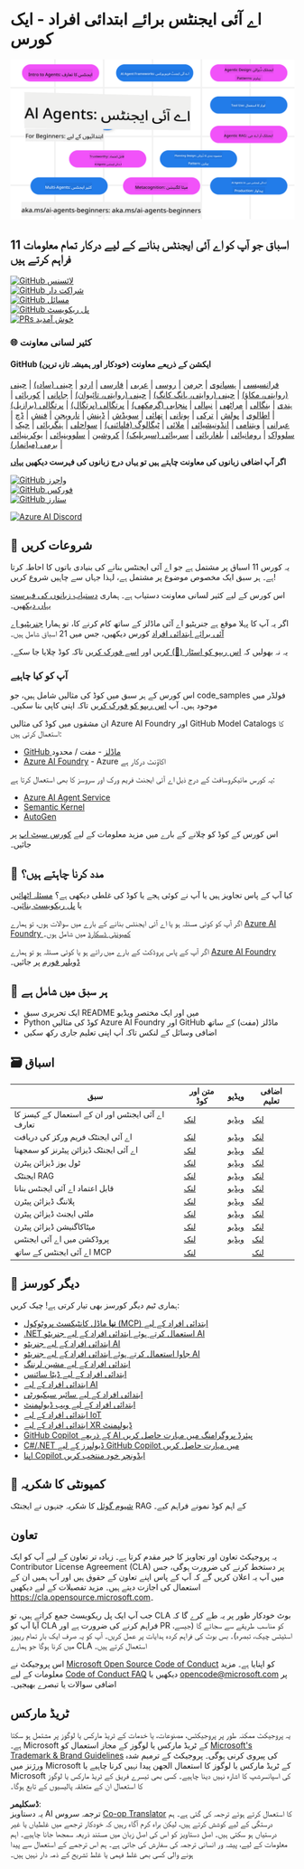 <!--
CO_OP_TRANSLATOR_METADATA:
{
  "original_hash": "9b4c2650691b24b20e0c912d01a466a2",
  "translation_date": "2025-08-21T12:01:51+00:00",
  "source_file": "README.md",
  "language_code": "ur"
}
-->
# اے آئی ایجنٹس برائے ابتدائی افراد - ایک کورس

![جنریٹیو اے آئی برائے ابتدائی افراد](../../translated_images/repo-thumbnail.083b24afed61b6dd27a7fc53798bebe9edf688a41031163a1fca9f61c64d63ec.ur.png)

## 11 اسباق جو آپ کو اے آئی ایجنٹس بنانے کے لیے درکار تمام معلومات فراہم کرتے ہیں

[![GitHub لائسنس](https://img.shields.io/github/license/microsoft/ai-agents-for-beginners.svg)](https://github.com/microsoft/ai-agents-for-beginners/blob/master/LICENSE?WT.mc_id=academic-105485-koreyst)  
[![GitHub شراکت دار](https://img.shields.io/github/contributors/microsoft/ai-agents-for-beginners.svg)](https://GitHub.com/microsoft/ai-agents-for-beginners/graphs/contributors/?WT.mc_id=academic-105485-koreyst)  
[![GitHub مسائل](https://img.shields.io/github/issues/microsoft/ai-agents-for-beginners.svg)](https://GitHub.com/microsoft/ai-agents-for-beginners/issues/?WT.mc_id=academic-105485-koreyst)  
[![GitHub پل ریکویسٹ](https://img.shields.io/github/issues-pr/microsoft/ai-agents-for-beginners.svg)](https://GitHub.com/microsoft/ai-agents-for-beginners/pulls/?WT.mc_id=academic-105485-koreyst)  
[![PRs خوش آمدید](https://img.shields.io/badge/PRs-welcome-brightgreen.svg?style=flat-square)](http://makeapullrequest.com?WT.mc_id=academic-105485-koreyst)

### 🌐 کثیر لسانی معاونت

#### GitHub ایکشن کے ذریعے معاونت (خودکار اور ہمیشہ تازہ ترین)

[فرانسیسی](../fr/README.md) | [ہسپانوی](../es/README.md) | [جرمن](../de/README.md) | [روسی](../ru/README.md) | [عربی](../ar/README.md) | [فارسی](../fa/README.md) | [اردو](./README.md) | [چینی (سادہ)](../zh/README.md) | [چینی (روایتی، مکاؤ)](../mo/README.md) | [چینی (روایتی، ہانگ کانگ)](../hk/README.md) | [چینی (روایتی، تائیوان)](../tw/README.md) | [جاپانی](../ja/README.md) | [کوریائی](../ko/README.md) | [ہندی](../hi/README.md) | [بنگالی](../bn/README.md) | [مراٹھی](../mr/README.md) | [نیپالی](../ne/README.md) | [پنجابی (گرمکھی)](../pa/README.md) | [پرتگالی (پرتگال)](../pt/README.md) | [پرتگالی (برازیل)](../br/README.md) | [اطالوی](../it/README.md) | [پولش](../pl/README.md) | [ترکی](../tr/README.md) | [یونانی](../el/README.md) | [تھائی](../th/README.md) | [سویڈش](../sv/README.md) | [ڈینش](../da/README.md) | [نارویجن](../no/README.md) | [فنش](../fi/README.md) | [ڈچ](../nl/README.md) | [عبرانی](../he/README.md) | [ویتنامی](../vi/README.md) | [انڈونیشیائی](../id/README.md) | [ملائی](../ms/README.md) | [ٹیگالوگ (فلپائنی)](../tl/README.md) | [سواحلی](../sw/README.md) | [ہنگریائی](../hu/README.md) | [چیک](../cs/README.md) | [سلوواک](../sk/README.md) | [رومانیائی](../ro/README.md) | [بلغاریائی](../bg/README.md) | [سربیائی (سیریلیک)](../sr/README.md) | [کروشین](../hr/README.md) | [سلووینیائی](../sl/README.md) | [یوکرینیائی](../uk/README.md) | [برمی (میانمار)](../my/README.md)

**اگر آپ اضافی زبانوں کی معاونت چاہتے ہیں تو یہاں درج زبانوں کی فہرست دیکھیں [یہاں](https://github.com/Azure/co-op-translator/blob/main/getting_started/supported-languages.md)**

[![GitHub واچرز](https://img.shields.io/github/watchers/microsoft/ai-agents-for-beginners.svg?style=social&label=Watch)](https://GitHub.com/microsoft/ai-agents-for-beginners/watchers/?WT.mc_id=academic-105485-koreyst)  
[![GitHub فورکس](https://img.shields.io/github/forks/microsoft/ai-agents-for-beginners.svg?style=social&label=Fork)](https://GitHub.com/microsoft/ai-agents-for-beginners/network/?WT.mc_id=academic-105485-koreyst)  
[![GitHub ستارز](https://img.shields.io/github/stars/microsoft/ai-agents-for-beginners.svg?style=social&label=Star)](https://GitHub.com/microsoft/ai-agents-for-beginners/stargazers/?WT.mc_id=academic-105485-koreyst)

[![Azure AI Discord](https://dcbadge.limes.pink/api/server/kzRShWzttr)](https://discord.gg/kzRShWzttr)

## 🌱 شروعات کریں

یہ کورس 11 اسباق پر مشتمل ہے جو اے آئی ایجنٹس بنانے کی بنیادی باتوں کا احاطہ کرتا ہے۔ ہر سبق ایک مخصوص موضوع پر مشتمل ہے، لہذا جہاں سے چاہیں شروع کریں!

اس کورس کے لیے کثیر لسانی معاونت دستیاب ہے۔ ہماری [دستیاب زبانوں کی فہرست یہاں دیکھیں](../..)۔

اگر یہ آپ کا پہلا موقع ہے جنریٹیو اے آئی ماڈلز کے ساتھ کام کرنے کا، تو ہمارا [جنریٹیو اے آئی برائے ابتدائی افراد](https://aka.ms/genai-beginners) کورس دیکھیں، جس میں 21 اسباق شامل ہیں۔

یہ نہ بھولیں کہ [اس ریپو کو اسٹار (🌟) کریں](https://docs.github.com/en/get-started/exploring-projects-on-github/saving-repositories-with-stars?WT.mc_id=academic-105485-koreyst) اور [اسے فورک کریں](https://github.com/microsoft/ai-agents-for-beginners/fork) تاکہ کوڈ چلایا جا سکے۔

### آپ کو کیا چاہیے

اس کورس کے ہر سبق میں کوڈ کی مثالیں شامل ہیں، جو code_samples فولڈر میں موجود ہیں۔ آپ [اس ریپو کو فورک کریں](https://github.com/microsoft/ai-agents-for-beginners/fork) تاکہ اپنی کاپی بنا سکیں۔

ان مشقوں میں کوڈ کی مثالیں Azure AI Foundry اور GitHub Model Catalogs کا استعمال کرتی ہیں:

- [GitHub ماڈلز](https://aka.ms/ai-agents-beginners/github-models) - مفت / محدود
- [Azure AI Foundry](https://aka.ms/ai-agents-beginners/ai-foundry) - Azure اکاؤنٹ درکار ہے

یہ کورس مائیکروسافٹ کے درج ذیل اے آئی ایجنٹ فریم ورک اور سروسز کا بھی استعمال کرتا ہے:

- [Azure AI Agent Service](https://aka.ms/ai-agents-beginners/ai-agent-service)  
- [Semantic Kernel](https://aka.ms/ai-agents-beginners/semantic-kernel)  
- [AutoGen](https://aka.ms/ai-agents/autogen)  

اس کورس کے کوڈ کو چلانے کے بارے میں مزید معلومات کے لیے [کورس سیٹ اپ](./00-course-setup/README.md) پر جائیں۔

## 🙏 مدد کرنا چاہتے ہیں؟

کیا آپ کے پاس تجاویز ہیں یا آپ نے کوئی ہجے یا کوڈ کی غلطی دیکھی ہے؟ [مسئلہ اٹھائیں](https://github.com/microsoft/ai-agents-for-beginners/issues?WT.mc_id=academic-105485-koreyst) یا [پل ریکویسٹ بنائیں](https://github.com/microsoft/ai-agents-for-beginners/pulls?WT.mc_id=academic-105485-koreyst)۔

اگر آپ کو کوئی مسئلہ ہو یا اے آئی ایجنٹس بنانے کے بارے میں سوالات ہوں، تو ہمارے [Azure AI Foundry کمیونٹی ڈسکارڈ](https://discord.gg/kzRShWzttr) میں شامل ہوں۔

اگر آپ کے پاس پروڈکٹ کے بارے میں رائے ہو یا کوئی مسئلہ ہو تو ہمارے [Azure AI Foundry ڈویلپر فورم](https://aka.ms/azureaifoundry/forum) پر جائیں۔

## 📂 ہر سبق میں شامل ہے

- ایک تحریری سبق README میں اور ایک مختصر ویڈیو  
- Python کوڈ کی مثالیں Azure AI Foundry اور GitHub ماڈلز (مفت) کے ساتھ  
- اضافی وسائل کے لنکس تاکہ آپ اپنی تعلیم جاری رکھ سکیں  

## 🗃️ اسباق

| **سبق**                                  | **متن اور کوڈ**                                  | **ویڈیو**                                                  | **اضافی تعلیم**                                                                       |
|------------------------------------------|------------------------------------------------|------------------------------------------------------------|----------------------------------------------------------------------------------------|
| اے آئی ایجنٹس اور ان کے استعمال کے کیسز کا تعارف | [لنک](./01-intro-to-ai-agents/README.md)        | [ویڈیو](https://youtu.be/3zgm60bXmQk?si=z8QygFvYQv-9WtO1)  | [لنک](https://aka.ms/ai-agents-beginners/collection?WT.mc_id=academic-105485-koreyst) |
| اے آئی ایجنٹک فریم ورکز کی دریافت         | [لنک](./02-explore-agentic-frameworks/README.md)| [ویڈیو](https://youtu.be/ODwF-EZo_O8?si=Vawth4hzVaHv-u0H)  | [لنک](https://aka.ms/ai-agents-beginners/collection?WT.mc_id=academic-105485-koreyst) |
| اے آئی ایجنٹک ڈیزائن پیٹرنز کو سمجھنا     | [لنک](./03-agentic-design-patterns/README.md)   | [ویڈیو](https://youtu.be/m9lM8qqoOEA?si=BIzHwzstTPL8o9GF)  | [لنک](https://aka.ms/ai-agents-beginners/collection?WT.mc_id=academic-105485-koreyst) |
| ٹول یوز ڈیزائن پیٹرن                     | [لنک](./04-tool-use/README.md)                  | [ویڈیو](https://youtu.be/vieRiPRx-gI?si=2z6O2Xu2cu_Jz46N)  | [لنک](https://aka.ms/ai-agents-beginners/collection?WT.mc_id=academic-105485-koreyst) |
| ایجنٹک RAG                                | [لنک](./05-agentic-rag/README.md)               | [ویڈیو](https://youtu.be/WcjAARvdL7I?si=gKPWsQpKiIlDH9A3)  | [لنک](https://aka.ms/ai-agents-beginners/collection?WT.mc_id=academic-105485-koreyst) |
| قابل اعتماد اے آئی ایجنٹس بنانا           | [لنک](./06-building-trustworthy-agents/README.md)| [ویڈیو](https://youtu.be/iZKkMEGBCUQ?si=jZjpiMnGFOE9L8OK ) | [لنک](https://aka.ms/ai-agents-beginners/collection?WT.mc_id=academic-105485-koreyst) |
| پلاننگ ڈیزائن پیٹرن                      | [لنک](./07-planning-design/README.md)           | [ویڈیو](https://youtu.be/kPfJ2BrBCMY?si=6SC_iv_E5-mzucnC)  | [لنک](https://aka.ms/ai-agents-beginners/collection?WT.mc_id=academic-105485-koreyst) |
| ملٹی ایجنٹ ڈیزائن پیٹرن                  | [لنک](./08-multi-agent/README.md)               | [ویڈیو](https://youtu.be/V6HpE9hZEx0?si=rMgDhEu7wXo2uo6g)  | [لنک](https://aka.ms/ai-agents-beginners/collection?WT.mc_id=academic-105485-koreyst) |
| میٹاکاگنیشن ڈیزائن پیٹرن                | [لنک](./09-metacognition/README.md)             | [ویڈیو](https://youtu.be/His9R6gw6Ec?si=8gck6vvdSNCt6OcF)  | [لنک](https://aka.ms/ai-agents-beginners/collection?WT.mc_id=academic-105485-koreyst) |
| پروڈکشن میں اے آئی ایجنٹس                | [لنک](./10-ai-agents-production/README.md)      | [ویڈیو](https://youtu.be/l4TP6IyJxmQ?si=31dnhexRo6yLRJDl)  | [لنک](https://aka.ms/ai-agents-beginners/collection?WT.mc_id=academic-105485-koreyst) |
| اے آئی ایجنٹس کے ساتھ MCP                | [لنک](./11-mcp/README.md)                       |                                                            | [لنک](https://aka.ms/mcp-for-beginners)                                               |

## 🎒 دیگر کورسز

ہماری ٹیم دیگر کورسز بھی تیار کرتی ہے! چیک کریں:
- [**نیا** ماڈل کانٹیکسٹ پروٹوکول (MCP) ابتدائی افراد کے لیے](https://github.com/microsoft/mcp-for-beginners?WT.mc_id=academic-105485-koreyst)
- [.NET استعمال کرتے ہوئے ابتدائی افراد کے لیے جنریٹو AI](https://github.com/microsoft/Generative-AI-for-beginners-dotnet?WT.mc_id=academic-105485-koreyst)
- [ابتدائی افراد کے لیے جنریٹو AI](https://github.com/microsoft/generative-ai-for-beginners?WT.mc_id=academic-105485-koreyst)
- [جاوا استعمال کرتے ہوئے ابتدائی افراد کے لیے جنریٹو AI](https://github.com/microsoft/generative-ai-for-beginners-java?WT.mc_id=academic-105485-koreyst)
- [ابتدائی افراد کے لیے مشین لرننگ](https://aka.ms/ml-beginners?WT.mc_id=academic-105485-koreyst)
- [ابتدائی افراد کے لیے ڈیٹا سائنس](https://aka.ms/datascience-beginners?WT.mc_id=academic-105485-koreyst)
- [ابتدائی افراد کے لیے AI](https://aka.ms/ai-beginners?WT.mc_id=academic-105485-koreyst)
- [ابتدائی افراد کے لیے سائبر سیکیورٹی](https://github.com/microsoft/Security-101??WT.mc_id=academic-96948-sayoung)
- [ابتدائی افراد کے لیے ویب ڈیولپمنٹ](https://aka.ms/webdev-beginners?WT.mc_id=academic-105485-koreyst)
- [ابتدائی افراد کے لیے IoT](https://aka.ms/iot-beginners?WT.mc_id=academic-105485-koreyst)
- [ابتدائی افراد کے لیے XR ڈیولپمنٹ](https://github.com/microsoft/xr-development-for-beginners?WT.mc_id=academic-105485-koreyst)
- [GitHub Copilot کے ذریعے AI پیئرڈ پروگرامنگ میں مہارت حاصل کریں](https://aka.ms/GitHubCopilotAI?WT.mc_id=academic-105485-koreyst)
- [C#/.NET ڈیولپرز کے لیے GitHub Copilot میں مہارت حاصل کریں](https://github.com/microsoft/mastering-github-copilot-for-dotnet-csharp-developers?WT.mc_id=academic-105485-koreyst)
- [اپنا Copilot ایڈونچر خود منتخب کریں](https://github.com/microsoft/CopilotAdventures?WT.mc_id=academic-105485-koreyst)

## 🌟 کمیونٹی کا شکریہ

[شیوم گوئل](https://www.linkedin.com/in/shivam2003/) کا شکریہ جنہوں نے ایجنٹک RAG کے اہم کوڈ نمونے فراہم کیے۔

## تعاون

یہ پروجیکٹ تعاون اور تجاویز کا خیر مقدم کرتا ہے۔ زیادہ تر تعاون کے لیے آپ کو ایک 
Contributor License Agreement (CLA) پر دستخط کرنے کی ضرورت ہوگی، جس میں آپ یہ اعلان کریں گے کہ آپ کے پاس اپنے تعاون کے حقوق ہیں اور آپ ہمیں ان کے استعمال کی اجازت دیتے ہیں۔ مزید تفصیلات کے لیے دیکھیں 
<https://cla.opensource.microsoft.com>۔

جب آپ ایک پل ریکویسٹ جمع کراتے ہیں، تو CLA بوٹ خودکار طور پر یہ طے کرے گا کہ آیا آپ کو CLA فراہم کرنے کی ضرورت ہے اور PR کو مناسب طریقے سے سجائے گا (جیسے، اسٹیٹس چیک، تبصرہ)۔ بس بوٹ کی فراہم کردہ ہدایات پر عمل کریں۔ آپ کو یہ صرف ایک بار تمام ریپوز میں کرنا ہوگا جو ہمارے CLA استعمال کرتے ہیں۔

اس پروجیکٹ نے [Microsoft Open Source Code of Conduct](https://opensource.microsoft.com/codeofconduct/) کو اپنایا ہے۔
مزید معلومات کے لیے [Code of Conduct FAQ](https://opensource.microsoft.com/codeofconduct/faq/) دیکھیں یا 
[opencode@microsoft.com](mailto:opencode@microsoft.com) پر اضافی سوالات یا تبصرے بھیجیں۔

## ٹریڈ مارکس

یہ پروجیکٹ ممکنہ طور پر پروجیکٹس، مصنوعات، یا خدمات کے ٹریڈ مارکس یا لوگوز پر مشتمل ہو سکتا ہے۔ Microsoft کے ٹریڈ مارکس یا لوگوز کے مجاز استعمال کو [Microsoft's Trademark & Brand Guidelines](https://www.microsoft.com/legal/intellectualproperty/trademarks/usage/general) کی پیروی کرنی ہوگی۔
پروجیکٹ کے ترمیم شدہ ورژنز میں Microsoft کے ٹریڈ مارکس یا لوگوز کا استعمال الجھن پیدا نہیں کرنا چاہیے یا Microsoft کی اسپانسرشپ کا اشارہ نہیں دینا چاہیے۔
کسی بھی تیسرے فریق کے ٹریڈ مارکس یا لوگوز کا استعمال ان کے متعلقہ پالیسیوں کے تابع ہوگا۔

**ڈسکلیمر**:  
یہ دستاویز AI ترجمہ سروس [Co-op Translator](https://github.com/Azure/co-op-translator) کا استعمال کرتے ہوئے ترجمہ کی گئی ہے۔ ہم درستگی کے لیے کوشش کرتے ہیں، لیکن براہ کرم آگاہ رہیں کہ خودکار ترجمے میں غلطیاں یا غیر درستیاں ہو سکتی ہیں۔ اصل دستاویز کو اس کی اصل زبان میں مستند ذریعہ سمجھا جانا چاہیے۔ اہم معلومات کے لیے، پیشہ ور انسانی ترجمہ کی سفارش کی جاتی ہے۔ ہم اس ترجمے کے استعمال سے پیدا ہونے والی کسی بھی غلط فہمی یا غلط تشریح کے ذمہ دار نہیں ہیں۔